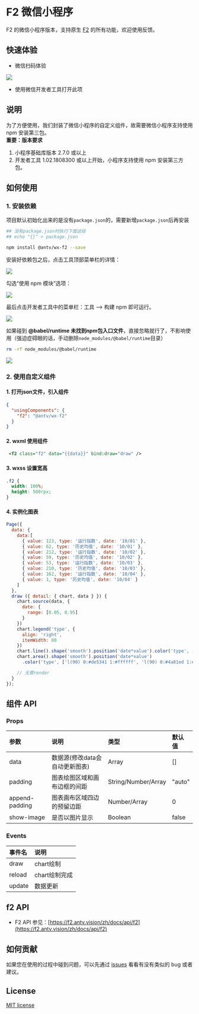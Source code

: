 # F2 微信小程序

F2 的微信小程序版本，支持原生 [F2](https://f2.antv.vision/) 的所有功能，欢迎使用反馈。

## 快速体验

- 微信扫码体验

![](https://gw.alipayobjects.com/zos/rmsportal/wmRJtPHkkoimGbPCeScc.jpg#align=left&display=inline&height=344&originHeight=344&originWidth=344&status=done&style=none&width=344)

- 使用微信开发者工具打开此项

## 说明
为了方便使用，我们封装了微信小程序的自定义组件，故需要微信小程序支持使用 npm 安装第三包。<br />**重要：版本要求**

1. 小程序基础库版本 2.7.0 或以上
1. 开发者工具 1.02.1808300 或以上开始，小程序支持使用 npm 安装第三方包。


## 如何使用
### 1. 安装依赖
项目默认初始化出来的是没有`package.json`的，需要新增`package.json`后再安装

```bash
## 没有package.json时执行下面这段
## echo "{}" > package.json

npm install @antv/wx-f2 --save
```

安装好依赖包之后，点击工具顶部菜单栏的详情：

![](https://gw.alipayobjects.com/zos/rmsportal/sAYeeUhRjrchjvJONsvp.png#align=left&display=inline&height=314&originHeight=314&originWidth=582&status=done&style=none&width=582)

勾选“使用 npm 模块”选项：

![](https://gw.alipayobjects.com/zos/rmsportal/NLCSaOYDPNQVaIAZBoiC.png#align=left&display=inline&height=1596&originHeight=1596&originWidth=1054&status=done&style=none&width=1054)

最后点击开发者工具中的菜单栏：工具 --> 构建 npm 即可运行。

![](https://gw.alipayobjects.com/zos/rmsportal/kORAowbzpNioXseBQoxC.png#align=left&display=inline&height=746&originHeight=746&originWidth=392&status=done&style=none&width=392)

如果碰到 **@babel/runtime 未找到npm包入口文件**，直接忽略就行了，不影响使用（强迫症碍眼的话，手动删除`node_modules/@babel/runtime`目录）
```bash
rm -rf node_modules/@babel/runtime
```
![](https://gw.alipayobjects.com/zos/finxbff/compress-tinypng/8997fffd-f9e4-45e4-b773-45f85e33f2f2.jpg)

### 2. 使用自定义组件
#### 1. 打开json文件，引入组件
```json
{
  "usingComponents": {
    "f2": "@antv/wx-f2"
  }
}
```

#### 2. wxml 使用组件
```xml
 <f2 class="f2" data="{{data}}" bind:draw="draw" />
```

#### 3. wxss 设置宽高
```css
.f2 {
  width: 100%;
  height: 500rpx;
}
```

#### 4. 实例化图表
```js
Page({
  data: {
    data:[
      { value: 123, type: '运行指数', date: '10/01' },
      { value: 62, type: '历史均值', date: '10/01' },
      { value: 212, type: '运行指数', date: '10/02' },
      { value: 59, type: '历史均值', date: '10/02' },
      { value: 53, type: '运行指数', date: '10/03' },
      { value: 210, type: '历史均值', date: '10/03' },
      { value: 162, type: '运行指数', date: '10/04' },
      { value: 1, type: '历史均值', date: '10/04' }
    ]
  },
  draw ({ detail: { chart, data } }) {
    chart.source(data, {
      date: {
        range: [0.05, 0.95]
      }
    })
    chart.legend('type', {
      align: 'right',
      itemWidth: 80
    })
    chart.line().shape('smooth').position('date*value').color('type', ['#de5341', '#4a81ed'])
    chart.area().shape('smooth').position('date*value')
      .color('type', ['l(90) 0:#de5341 1:#ffffff', 'l(90) 0:#4a81ed 1:#ffffff'])

    // 无需render
  }
});
```
## 组件 API
### Props

|参数|说明|类型|默认值|
|:-|:-|:-|:-|
|data|数据源(修改data会自动更新图表)|Array|[]|
|padding|图表绘图区域和画布边框的间距|String/Number/Array|"auto"|
|append-padding|图表画布区域四边的预留边距|Number/Array|0|
|show-image|是否以图片显示|Boolean|false|

### Events

|事件名|说明|
|:-|:-|
|draw|chart绘制|
|reload|chart绘制完成|
|update|数据更新|

## f2 API

- F2 API 参见：[https://f2.antv.vision/zh/docs/api/f2](https://f2.antv.vision/zh/docs/api/f2)

## 如何贡献

如果您在使用的过程中碰到问题，可以先通过 [issues](https://github.com/antvis/wx-f2/issues) 看看有没有类似的 bug 或者建议。

## License

[MIT license](https://github.com/antvis/wx-f2/blob/master/LICENSE)
